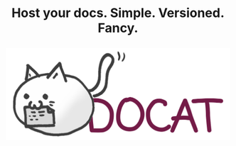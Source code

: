 **<h1><p align="center">Host your docs. Simple. Versioned. Fancy.</p></h1>**
![docat - Host your docs. Simple. Versioned. Fancy.](https://github.com/docat-org/.github/blob/main/logo.png?raw=true)